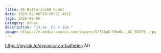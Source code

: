 ```yaml
---
title: AA Batteries60 Count
date: 2025-08-08T18:20:21.401Z
tags: 2025-08-09
Category: other
description: "11.xx  Cc + sub "
image: https://m.media-amazon.com/images/I/71AgD-R0a6L._AC_SX679_.jpg
---
```

https://joylink.io/dynamic-aa-batteries AD
